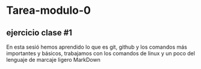 # Tarea-modulo-0
## ejercicio clase #1

En esta sesió hemos aprendido lo que es git, github y los comandos más importantes y básicos,
trabajamos con los comandos de linux y un poco del lenguaje de marcaje ligero MarkDown
